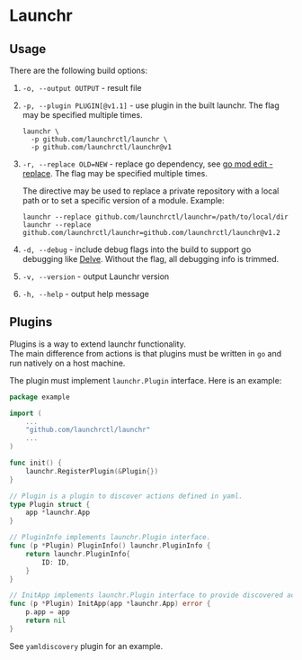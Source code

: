 # Launchr

## Usage

There are the following build options:
1. `-o, --output OUTPUT` - result file
2. `-p, --plugin PLUGIN[@v1.1]` - use plugin in the built launchr. The flag may be specified multiple times.
    ```shell
    launchr \
      -p github.com/launchrctl/launchr \ 
      -p github.com/launchrctl/launchr@v1
    ```
3. `-r, --replace OLD=NEW` - replace go dependency, see [go mod edit -replace](https://go.dev/ref/mod#go-mod-edit). The flag may be specified multiple times.

    The directive may be used to replace a private repository with a local path or to set a specific version of a module. Example:
    ```shell
    launchr --replace github.com/launchrctl/launchr=/path/to/local/dir
    launchr --replace github.com/launchrctl/launchr=github.com/launchrctl/launchr@v1.2
    ```

4. `-d, --debug` - include debug flags into the build to support go debugging like [Delve](https://github.com/go-delve/delve).
    Without the flag, all debugging info is trimmed.
5. `-v, --version` - output Launchr version
6. `-h, --help` - output help message

## Plugins

Plugins is a way to extend launchr functionality.  
The main difference from actions is that plugins must be written in `go` and run natively on a host machine.

The plugin must implement `launchr.Plugin` interface. Here is an example:
```go
package example

import (
    ...
    "github.com/launchrctl/launchr"
    ...
)

func init() {
	launchr.RegisterPlugin(&Plugin{})
}

// Plugin is a plugin to discover actions defined in yaml.
type Plugin struct {
	app *launchr.App
}

// PluginInfo implements launchr.Plugin interface.
func (p *Plugin) PluginInfo() launchr.PluginInfo {
	return launchr.PluginInfo{
		ID: ID,
	}
}

// InitApp implements launchr.Plugin interface to provide discovered actions.
func (p *Plugin) InitApp(app *launchr.App) error {
	p.app = app
	return nil
}
```

See `yamldiscovery` plugin for an example.
